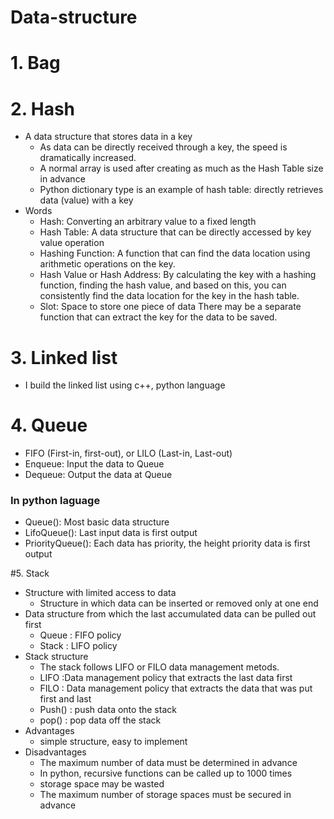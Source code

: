 # Data-structure
# 1. Bag
# 2. Hash
  * A data structure that stores data in a key
     - As data can be directly received through a key, the speed is dramatically increased.
     - A normal array is used after creating as much as the Hash Table size in advance
     - Python dictionary type is an example of hash table: directly retrieves data (value) with a key
  * Words
     - Hash: Converting an arbitrary value to a fixed length
     - Hash Table: A data structure that can be directly accessed by key value operation
     - Hashing Function: A function that can find the data location using arithmetic operations on the key.
     - Hash Value or Hash Address: By calculating the key with a hashing function, finding the hash value, and based on this, you can consistently find the data location for the key in the hash table.
     - Slot: Space to store one piece of data
There may be a separate function that can extract the key for the data to be saved.
  
# 3. Linked list
* I build the linked list using c++, python language
# 4. Queue
  * FIFO (First-in, first-out), or LILO (Last-in, Last-out)
  * Enqueue: Input the data to Queue
  * Dequeue: Output the data at Queue
  
  ### In python laguage
   * Queue(): Most basic data structure
   * LifoQueue(): Last input data is first output
   * PriorityQueue(): Each data has priority, the height priority data is first output
   
#5. Stack
  * Structure with limited access to data
     - Structure in which data can be inserted or removed only at one end
  * Data structure from which the last accumulated data can be pulled out first
     - Queue : FIFO policy
     - Stack : LIFO policy
  * Stack structure
     - The stack follows LIFO or FILO data management metods.
     - LIFO :Data management policy that extracts the last data first
     - FILO : Data management policy that extracts the data that was put first and last
     - Push() : push data onto the stack
     - pop() : pop data off the stack
  * Advantages
     - simple structure, easy to implement
  * Disadvantages
     - The maximum number of data must be determined in advance
     - In python, recursive functions can be called up to 1000 times
     - storage space may be wasted
     - The maximum number of storage spaces must be secured in advance
     
     
